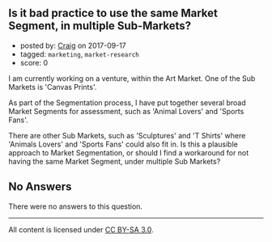 ## Is it bad practice to use the same Market Segment, in multiple Sub-Markets?

- posted by: [Craig](https://stackexchange.com/users/7349435/craig) on 2017-09-17
- tagged: `marketing`, `market-research`
- score: 0

I am currently working on a venture, within the Art Market.  One of the Sub Markets is 'Canvas Prints'.  

As part of the Segmentation process, I have put together several broad Market Segments for assessment, such as 'Animal Lovers' and 'Sports Fans'.  

There are other Sub Markets, such as 'Sculptures' and 'T Shirts' where 'Animals Lovers' and 'Sports Fans' could also fit in.  Is this a plausible approach to Market Segmentation, or should I find a workaround for not having the same Market Segment, under multiple Sub Markets?

## No Answers

There were no answers to this question.


---

All content is licensed under [CC BY-SA 3.0](https://creativecommons.org/licenses/by-sa/3.0/).
